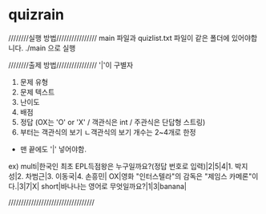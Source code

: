 # quizrain
////////실행 방법////////////////
main 파일과 quizlist.txt 파일이 같은 폴더에 있어야합니다.
./main 으로 실행



////////출제 방법////////////////
'|'이 구별자
1. 문제 유형
2. 문제 텍스트
3. 난이도
4. 배점
5. 정답 (OX는 'O' or 'X' / 객관식은 int / 주관식은 단답형 스트링)
6. 부터는 객관식의 보기
    ㄴ객관식의 보기 개수는 2~4개로 한정
* 맨 끝에도 '|' 넣어야함.

ex)
multi|한국인 최초 EPL득점왕은 누구일까요?(정답 번호로 입력)|2|5|4|1. 박지성|2. 차범근|3. 이동국|4. 손흥민|
OX|영화 "인터스텔라"의 감독은 "제임스 카메론"이다.|3|7|X|
short|바나나는 영어로 무엇일까요?|1|3|banana|

//////////////////////////////////